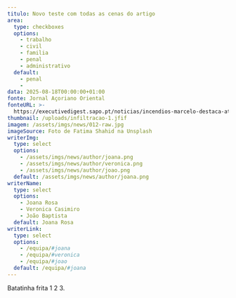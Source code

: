```yaml
---
titulo: Novo teste com todas as cenas do artigo
area:
  type: checkboxes
  options:
    - trabalho
    - civil
    - familia
    - penal
    - administrativo
  default:
    - penal
    -
data: 2025-08-18T00:00:00+01:00
fonte: Jornal Açoriano Oriental
fonteURL: >-
  https://executivedigest.sapo.pt/noticias/incendios-marcelo-destaca-ato-de-solidariedade-de-ex-autarca-que-morreu/
thumbnail: /uploads/infiltracao-1.jfif
imagem: /assets/imgs/news/012-raw.jpg
imageSource: Foto de Fatima Shahid na Unsplash
writerImg:
  type: select
  options:
    - /assets/imgs/news/author/joana.png
    - /assets/imgs/news/author/veronica.png
    - /assets/imgs/news/author/joao.png
  default: /assets/imgs/news/author/joana.png
writerName:
  type: select
  options:
    - Joana Rosa
    - Veronica Casimiro
    - João Baptista
  default: Joana Rosa
writerLink:
  type: select
  options:
    - /equipa/#joana
    - /equipa/#veronica
    - /equipa/#joao
  default: /equipa/#joana
---
```

Batatinha frita 1 2 3.